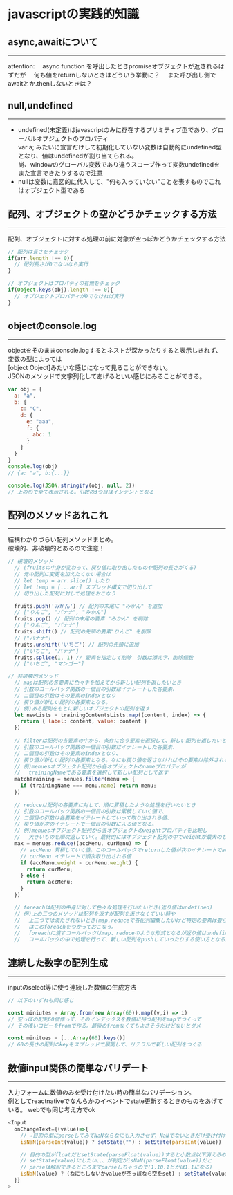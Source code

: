 # javascriptの実践的知識

## async,awaitについて
---
attention: 　async function を呼出したときpromiseオブジェクトが返されるはずだが
　何も値をreturnしないときはどういう挙動に？
　また呼び出し側でawaitとか.thenしないときは？

## null,undefined
---
- undefined(未定義)はjavascriptのみに存在するプリミティブ型であり、グローバルオブジェクトのプロパティ  
var a; みたいに宣言だけして初期化していない変数は自動的にundefined型となり、値はundefinedが割り当てられる。  
尚、windowのグローバル変数であり違うスコープ作って変数undefinedをまた宣言できたりするので注意
- nullは変数に意図的に代入して、"何も入っていない"ことを表すものでこれはオブジェクト型である


## 配列、オブジェクトの空かどうかチェックする方法
---
配列、オブジェクトに対する処理の前に対象が空っぽかどうかチェックする方法
```javascript
// 配列は長さをチェック
if(arr.length !== 0){
  // 配列長さが0でないなら実行
}

// オブジェクトはプロパティの有無をチェック
if(Object.keys(obj).length !== 0){
  // オブジェクトプロパティが0でなければ実行
}
```

## objectのconsole.log
---
objectをそのままconsole.logするとネストが深かったりすると表示しきれず、変数の型によっては  
[object Object]みたいな感じになって見ることができない。  
JSONのメソッドで文字列化してあげるといい感じにみることができる。  

```javascript
var obj = {
  a: "a",
  b: {
    c: "C",
    d: {
      e: "aaa",
      f: {
        abc: 1
      }
    }
  }
}
console.log(obj)
// {a: "a", b:{...}}

console.log(JSON.stringify(obj, null, 2))
// 上の形で全て表示される。引数の3つ目はインデントとなる
```

## 配列のメソッドあれこれ
---
結構わかりづらい配列メソッドまとめ。<br>
破壊的、非破壊的とあるので注意！
```javascript
// 破壊的メソッド
  // (fruitsの中身が変わって、戻り値に取り出したものや配列の長さがくる)
  // 元の配列に変更を加えたくない場合は
  // let temp = arr.slice() したり
  // let temp = [...arr] スプレッド構文で切り出して
  // 切り出した配列に対して処理をおこなう

  fruits.push('みかん') // 配列の末尾に "みかん" を追加
  // ["りんご", "バナナ", "みかん"]
  fruits.pop() // 配列の末尾の要素 "みかん" を削除
  // ["りんご", "バナナ"]
  fruits.shift() // 配列の先頭の要素"りんご" を削除
  // ["バナナ"]
  fruits.unshift('いちご') // 配列の先頭に追加
  // ["いちご", "バナナ"]
  fruits.splice(1, 1) // 要素を指定して削除　引数は添え字、削除個数
  // ["いちご", "マンゴー"]

// 非破壊的メソッド
  // mapは配列の各要素に色々手を加えてから新しい配列を返したいとき
  // 引数のコールバック関数の一個目の引数はイテレートした各要素、
  // 二個目の引数はその要素のindexとなり
  // 戻り値が新しい配列の各要素となる。
  // 例)ある配列をもとに新しいオブジェクトの配列を返す
  let newLists = trainingContentsLists.map((content, index) => {
    return { label: content, value: content }
  })
  
  // filterは配列の各要素の中から、条件に合う要素を選択して、新しい配列を返したいとき
  // 引数のコールバック関数の一個目の引数はイテレートした各要素、
  // 二個目の引数はその要素のindexとなり、
  // 戻り値が新しい配列の各要素となる。なにも戻り値を返さなければその要素は除外される。
  // 例)menuesオブジェクト配列から各オブジェクトのnameプロパティが
  // 　trainingNameである要素を選択して新しい配列として返す
  matchTraining = menues.filter(menu => {
    if (trainingName === menu.name) return menu;
  })
  
  // reduceは配列の各要素に対して、順に累積したような処理を行いたいとき
  // 引数のコールバック関数の一個目の引数は累積していく値で、
  // 二個目の引数は各要素をイテレートしていって取り出される値、
  // 戻り値が次のイテレートで一個目の引数に入る値となる。
  // 例)menuesオブジェクト配列から各オブジェクトのweightプロパティを比較し
  // 　大きいものを順次返していく。最終的にはオブジェクト配列の中でweightが最大のものを返す
  max = menues.reduce((accMenu, curMenu) => {
    // accMenu 累積していく値。このコールバックでreturnした値が次のイテレートでaccMenuに入る
    // curMenu イテレートで順次取り出される値
    if (accMenu.weight < curMenu.weight) {
      return curMenu;
    } else {
      return accMenu;
    }
  })

  // foreachは配列の中身に対して色々な処理を行いたいとき(返り値はundefined)
  // 例)上の三つのメソッドは配列を返すが配列を返さなくていい時や
  // 　上三つでは満たされないとき(map,reduceで各配列編集したいけど特定の要素は要らないとか)
  // 　はこのforeachをつかっておこなう。
  // 　foreachに渡すコールバックはmap、reduceのような形式となるが返り値はundefinedとなる。
  // 　コールバックの中で処理を行って、新しい配列をpushしていったりする使い方となる。
  ```

## 連続した数字の配列生成
---
inputのselect等に使う連続した数値の生成方法
```javascript
// 以下のいずれも同じ感じ

const miniutes = Array.from(new Array(60)).map((v,i) => i)
// 空っぽの配列60個作って、そのインデックスを数値に持つ配列をmapでつくって
// その浅いコピーをfromで作る。最後のfromなくてもよさそうだけどないとダメ

const minitues = [...Array(60).keys()]
// 60の長さの配列のkeyをスプレッドで展開して、リテラルで新しい配列をつくる
```

## 数値input関係の簡単なバリデート
---
入力フォームに数値のみを受け付けたい時の簡単なバリデーション。  
例としてreactnativeでなんらかのイベントでstate更新するときのものをあげている。
webでも同じ考え方でok
```javascript
<Input
  onChangeText={(value)=>{
    // ⇒目的の型にparseしてみてNaNならなにも入力させず、NaNでないときだけ受け付ける
    isNaN(parseInt(value)) ? setState("") : setState(parseInt(value))

    // 目的の型がfloatだとsetState(parseFloat(value))すると小数点以下消えるので
    // setState(value)にしたい、、、が判定がisNaN(parseFloat(value))だと
    // parseは解釈できるところまでparseしちゃうので(1.10.1とかは1.1になる)
    isNaN(value) ? (なにもしないかvalueが空っぽなら空をset) : setState(value)
  }}
>
```